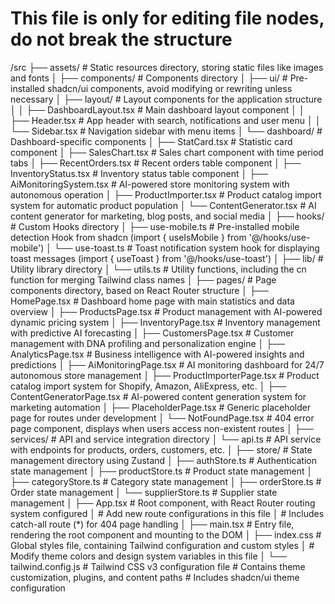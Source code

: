 # This file is only for editing file nodes, do not break the structure

/src
├── assets/          # Static resources directory, storing static files like images and fonts
│
├── components/      # Components directory
│   ├── ui/         # Pre-installed shadcn/ui components, avoid modifying or rewriting unless necessary
│   ├── layout/     # Layout components for the application structure
│   │   ├── DashboardLayout.tsx # Main dashboard layout component
│   │   ├── Header.tsx          # App header with search, notifications and user menu
│   │   └── Sidebar.tsx         # Navigation sidebar with menu items
│   └── dashboard/  # Dashboard-specific components
│       ├── StatCard.tsx           # Statistic card component
│       ├── SalesChart.tsx         # Sales chart component with time period tabs
│       ├── RecentOrders.tsx       # Recent orders table component
│       ├── InventoryStatus.tsx    # Inventory status table component
│       ├── AiMonitoringSystem.tsx # AI-powered store monitoring system with autonomous operation
│       ├── ProductImporter.tsx    # Product catalog import system for automatic product population
│       └── ContentGenerator.tsx   # AI content generator for marketing, blog posts, and social media
│
├── hooks/          # Custom Hooks directory
│   ├── use-mobile.ts # Pre-installed mobile detection Hook from shadcn (import { useIsMobile } from '@/hooks/use-mobile')
│   └── use-toast.ts  # Toast notification system hook for displaying toast messages (import { useToast } from '@/hooks/use-toast')
│
├── lib/            # Utility library directory
│   └── utils.ts    # Utility functions, including the cn function for merging Tailwind class names
│
├── pages/          # Page components directory, based on React Router structure
│   ├── HomePage.tsx            # Dashboard home page with main statistics and data overview
│   ├── ProductsPage.tsx        # Product management with AI-powered dynamic pricing system
│   ├── InventoryPage.tsx       # Inventory management with predictive AI forecasting
│   ├── CustomersPage.tsx       # Customer management with DNA profiling and personalization engine
│   ├── AnalyticsPage.tsx       # Business intelligence with AI-powered insights and predictions
│   ├── AiMonitoringPage.tsx    # AI monitoring dashboard for 24/7 autonomous store management
│   ├── ProductImporterPage.tsx # Product catalog import system for Shopify, Amazon, AliExpress, etc.
│   ├── ContentGeneratorPage.tsx # AI-powered content generation system for marketing automation
│   ├── PlaceholderPage.tsx     # Generic placeholder page for routes under development
│   └── NotFoundPage.tsx        # 404 error page component, displays when users access non-existent routes
│
├── services/       # API and service integration directory
│   └── api.ts      # API service with endpoints for products, orders, customers, etc.
│ 
├── store/          # State management directory using Zustand
│   ├── authStore.ts       # Authentication state management
│   ├── productStore.ts    # Product state management
│   ├── categoryStore.ts   # Category state management
│   ├── orderStore.ts      # Order state management
│   └── supplierStore.ts   # Supplier state management
│
├── App.tsx         # Root component, with React Router routing system configured
│                   # Add new route configurations in this file
│                   # Includes catch-all route (*) for 404 page handling
│
├── main.tsx        # Entry file, rendering the root component and mounting to the DOM
│
├── index.css       # Global styles file, containing Tailwind configuration and custom styles
│                   # Modify theme colors and design system variables in this file 
│
└── tailwind.config.js  # Tailwind CSS v3 configuration file
                      # Contains theme customization, plugins, and content paths
                      # Includes shadcn/ui theme configuration 
